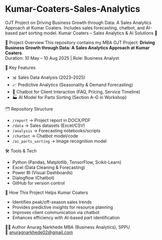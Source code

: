 # Kumar-Coaters-Sales-Analytics
OJT Project on Driving Business Growth through Data: A Sales Analytics Approach at Kumar Coaters. Includes sales forecasting, chatbot, and AI-based part sorting model.
Kumar Coaters – Sales Analytics & AI Solutions 🚀

📌 Project Overview
This repository contains my MBA OJT Project: **Driving Business Growth through Data: A Sales Analytics Approach at Kumar Coaters**.  
Duration: 10 May – 10 Aug 2025 | Role: Business Analyst  

🔑 Key Features
- 📊 Sales Data Analysis (2023–2025)
- 📈 Predictive Analytics (Seasonality & Demand Forecasting)
- 🤖 Chatbot for Client Interaction (FAQ, Pricing, Service Timeline)
- 🏭 AI Model for Parts Sorting (Section A–G in Workshop)

🗂 Repository Structure
- `/report` → Project report in DOCX/PDF  
- `/data` → Sales datasets (Excel/CSV)  
- `/analysis` → Forecasting notebooks/scripts  
- `/chatbot` → Chatbot model/code  
- `/ai_parts_sorting` → Image recognition model


🛠 Tools & Tech
- Python (Pandas, Matplotlib, TensorFlow, Scikit-Learn)
- Excel (Data Cleaning & Forecasting)
- Power BI (Visual Dashboards)
- Dialogflow (Chatbot)
- GitHub for version control  

📌 How This Project Helps Kumar Coaters
- Identifies peak/off-season sales trends  
- Provides predictive insights for resource planning  
- Improves client communication via chatbot  
- Enhances efficiency with AI-based part identification  

👨‍💻 Author
Anurag Narkhede
MBA (Business Analytics), SPPU  
📧 anuragnarkhede02@gmail.com  
